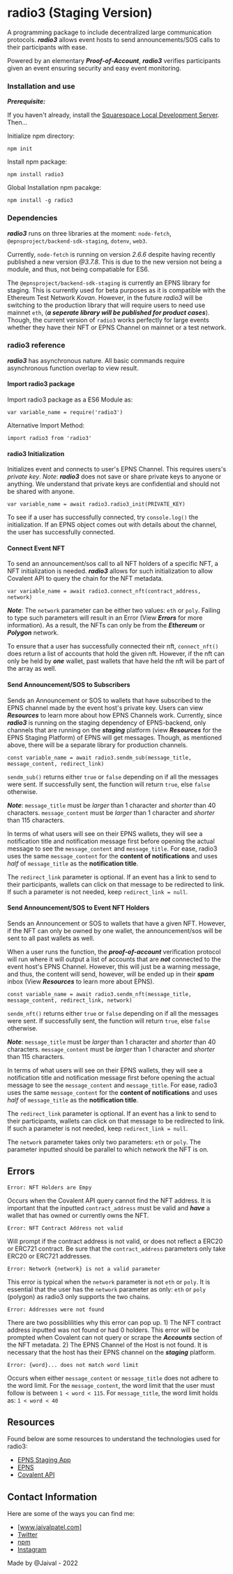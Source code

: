 # radio3 (Staging Version)

A programming package to include decentralized large communication protocols. ***radio3*** allows event hosts to send announcements/SOS calls 
to their participants with ease. 

Powered by an elementary ***Proof-of-Account***, ***radio3*** verifies participants given an event ensuring security and easy event monitoring.

### Installation and use

***Prerequisite:***

If you haven't already, install the [Squarespace Local Development Server](http://developers.squarespace.com/local-development). Then...

Initialize npm directory:

```
npm init 
```

Install npm package:

```
npm install radio3
```

Global Installation npm pacakge:

```
npm install -g radio3
```

### Dependencies

***radio3*** runs on three libraries at the moment: `node-fetch`, `@epnsproject/backend-sdk-staging`, `dotenv`, `web3`. 

Currently, `node-fetch` is running on version *2.6.6* despite having recently published a new version *@3.7.8*. This is due to the new version not being a module, and thus, not being compatiable for ES6. 

The `@epnsproject/backend-sdk-staging` is currently an EPNS library for staging. This is currently used for beta purposes as it is compatible with the Ethereum Test Network *Kovan*. However, in the future *radio3* will be switching to the production library that will require users to need use mainnet `eth`, (***a seperate library will be published for product cases***). Though, the current version of `radio3` works perfectly for large events whether they have their NFT or EPNS Channel on mainnet or a test network.


### radio3 reference

***radio3*** has asynchronous nature. All basic commands require asynchronous function overlap to view result.

#### Import radio3 package

Import radio3 package as a ES6 Module as:
```
var variable_name = require('radio3')
```
Alternative Import Method:
```
import radio3 from 'radio3'
```

#### radio3 Initialization

Initializes event and connects to user's EPNS Channel. This requires users's *private key*. 
*Note*: ***radio3*** does not save or share private keys to anyone or anything. We understand that private keys are confidential and should not be shared with anyone.

```
var variable_name = await radio3.radio3_init(PRIVATE_KEY)
```

To see if a user has successfully connected, try `console.log()` the initialization. If an EPNS object comes out with details about the channel, the user has successfully connected.

#### Connect Event NFT

To send an announcement/sos call to all NFT holders of a specific NFT, a NFT initialization is needed. ***radio3*** allows for such initialization to allow Covalent API to query the chain for the NFT metadata. 

```
var variable_name = await radio3.connect_nft(contract_address, network)
```
***Note***: The `network` parameter can be either two values: `eth` or `poly`. Failing to type such parameters will result in an Error (View ***Errors*** for more information). As a result, the NFTs can only be from the ***Ethereum*** or ***Polygon*** network.

To ensure that a user has successfully connected their nft, `connect_nft()` does return a list of accounts that hold the given nft. However, if the nft can only be held by ***one*** wallet, past wallets that have held the nft will be part of the array as well. 

#### Send Announcement/SOS to Subscribers

Sends an Announcement or SOS to wallets that have subscribed to the EPNS channel made by the event host's private key. Users can view ***Resources*** to learn more about how EPNS Channels work. Currently, since ***radio3*** is running on the staging dependency of EPNS-backend, only channels that are running on the ***staging*** platform (view ***Resources*** for the EPNS Staging Platform) of EPNS will get messages. Though, as mentioned above, there will be a separate library for production channels.

```
const variable_name = await radio3.sendm_sub(message_title, message_content, redirect_link)
```

`sendm_sub()` returns either `true` or `false` depending on if all the messages were sent. If successfully sent, the function will return `true`, else `false` otherwise. 


***Note***: `message_title` must be *larger* than 1 character and *shorter* than 40 characters. `message_content` must be *larger* than 1 character and *shorter* than 115 characters. 

In terms of what users will see on their EPNS wallets, they will see a notification title and notification message first before opening the actual message to see the `message_content` and `message_title`. For ease, radio3 uses the same `message_content` for the **content of notifications** and uses *half* of `message_title` as the **notification title**. 

The `redirect_link` parameter is optional. If an event has a link to send to their participants, wallets can click on that message to be redirected to link. If such a parameter is not needed, keep `redirect_link = null`. 

#### Send Announcement/SOS to Event NFT Holders

Sends an Announcement or SOS to wallets that have a given NFT. However, if the NFT can only be owned by one wallet, the announcement/sos will be sent to all past wallets as well. 

When a user runs the function, the ***proof-of-account*** verification protocol will run where it will output a list of accounts that are ***not*** connected to the event host's EPNS Channel. However, this will just be a warning message, and thus, the content will send, however, will be ended up in their ***spam*** inbox (View ***Resources*** to learn more about EPNS). 

```
const variable_name = await radio3.sendm_nft(message_title, message_content, redirect_link, network)
```

`sendm_nft()` returns either `true` or `false` depending on if all the messages were sent. If successfully sent, the function will return `true`, else `false` otherwise. 


***Note***: `message_title` must be *larger* than 1 character and *shorter* than 40 characters. `message_content` must be *larger* than 1 character and *shorter* than 115 characters. 

In terms of what users will see on their EPNS wallets, they will see a notification title and notification message first before opening the actual message to see the `message_content` and `message_title`. For ease, radio3 uses the same `message_content` for the **content of notifications** and uses *half* of `message_title` as the **notification title**. 

The `redirect_link` parameter is optional. If an event has a link to send to their participants, wallets can click on that message to be redirected to link. If such a parameter is not needed, keep `redirect_link = null`. 

The `network` parameter takes only two parameters: `eth` or `poly`. The parameter inputted should be parallel to which network the NFT is on.

## Errors

```
Error: NFT Holders are Empy
```
Occurs when the Covalent API query cannot find the NFT address. It is important that the inputted `contract_address` must be valid and ***have*** a wallet that has owned or currently owns the NFT.

```
Error: NFT Contract Address not valid
```

Will prompt if the contract address is not valid, or does not reflect a ERC20 or ERC721 contract. Be sure that the `contract_address` parameters only take ERC20 or ERC721 addresses.

```
Error: Network {network} is not a valid parameter
```

This error is typical when the `network` parameter is not `eth` or `poly`. It is essential that the user has the `network` parameter as only: `eth` or `poly` (polygon) as radio3 only supports the two chains.

```
Error: Addresses were not found
```

There are two possiblilities why this error can pop up. 1) The NFT contract address inputted was not found or had 0 holders. This error will be prompted when Covalent can not query or scrape the ***Accounts*** section of the NFT metadata. 2) The EPNS Channel of the Host is not found. It is necessary that the host has their EPNS channel on the ***staging*** platform.

```
Error: {word}... does not match word limit
```
Occurs when either `message_content` or `message_title` does not adhere to the word limit. For the `message_content`, the word limit that the user must follow is between `1 < word < 115`. For `message_title`, the word limit holds as: `1 < word < 40`

## Resources

Found below are some resources to understand the technologies used for radio3:
 - [EPNS Staging App](https://staging.epns.io/)
 - [EPNS](https://epns.io/)
 - [Covalent API](https://www.covalenthq.com/)

## Contact Information
Here are some of the ways you can find me:
 - [www.jaivalpatel.com]
 - [Twitter](https://twitter.com/patjaival)
 - [npm](https://www.npmjs.com/~jaivalpatel1)
 - [Instagram](https://www.instagram.com/jaivalpatelll/)

Made by @Jaival - 2022